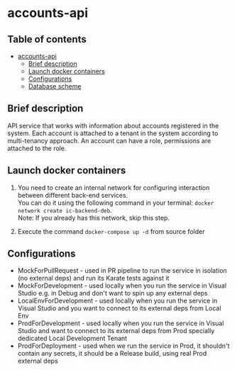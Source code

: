 # accounts-api

## Table of contents

- [accounts-api](#accounts-api)
  * [Brief description](#brief-description)
  * [Launch docker containers](#launch-docker-containers)
  * [Configurations](#configurations)
  * [Database scheme](#database-scheme)

## Brief description

API service that works with information about accounts registered in the system. 
Each account is attached to a tenant in the system according to multi-tenancy approach. An account can have a role, permissions are attached to the role.

## Launch docker containers

1. You need to create an internal network for configuring interaction between different back-end services.  
You can do it using the following command in your terminal: `docker network create ic-backend-deb`.  
Note: If you already has this network, skip this step.

2. Execute the command `docker-compose up -d` from source folder

## Configurations

- MockForPullRequest - used in PR pipeline to run the service in isolation (no external deps) and run its Karate tests against it
- MockForDevelopment - used locally when you run the service in Visual Studio e.g. in Debug and don't want to spin up any external deps
- LocalEnvForDevelopment - used locally when you run the service in Visual Studio and you want to connect to its external deps from Local Env
- ProdForDevelopment - used locally when you run the service in Visual Studio and want to connect to its external deps from Prod specially dedicated Local Development Tenant
- ProdForDeployment - used when we run the service in Prod, it shouldn't contain any secrets, it should be a Release build, using real Prod external deps